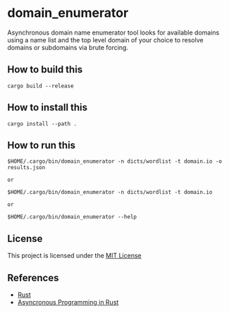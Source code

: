 # domain_enumerator
Asynchronous domain name enumerator tool looks for available domains using a name list and the top level domain of your choice to resolve domains or subdomains via brute forcing.

## How to build this
```
cargo build --release
```

## How to install this
```
cargo install --path .
```

## How to run this
```
$HOME/.cargo/bin/domain_enumerator -n dicts/wordlist -t domain.io -o results.json

or

$HOME/.cargo/bin/domain_enumerator -n dicts/wordlist -t domain.io

or

$HOME/.cargo/bin/domain_enumerator --help
```

## License
This project is licensed under the [MIT License](https://chat.openai.com/c/LICENSE)

## References
* [Rust](https://www.rust-lang.org/)
* [Asyncronous Programming in Rust](https://rust-lang.github.io/async-book/01_getting_started/01_chapter.html)
